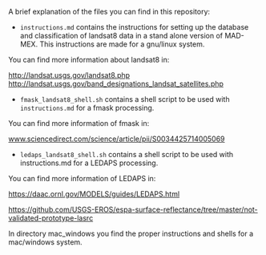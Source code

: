 A brief explanation of the files you can find in this repository:

* `instructions.md` contains the instructions for setting up the database and classification of landsat8 data in a stand alone version of MAD-MEX. This instructions are made for a gnu/linux system.

You can find more information about landsat8 in:

http://landsat.usgs.gov/landsat8.php
http://landsat.usgs.gov/band_designations_landsat_satellites.php

* `fmask_landsat8_shell.sh` contains a shell script to be used with `instructions.md` for a fmask processing.

You can find more information of fmask in:

www.sciencedirect.com/science/article/pii/S0034425714005069


* `ledaps_landsat8_shell.sh` contains a shell script to be used with instructions.md for a LEDAPS processing.

You can find more information of LEDAPS in:

https://daac.ornl.gov/MODELS/guides/LEDAPS.html

https://github.com/USGS-EROS/espa-surface-reflectance/tree/master/not-validated-prototype-lasrc

In directory mac_windows you find the proper instructions and shells for a mac/windows system.



